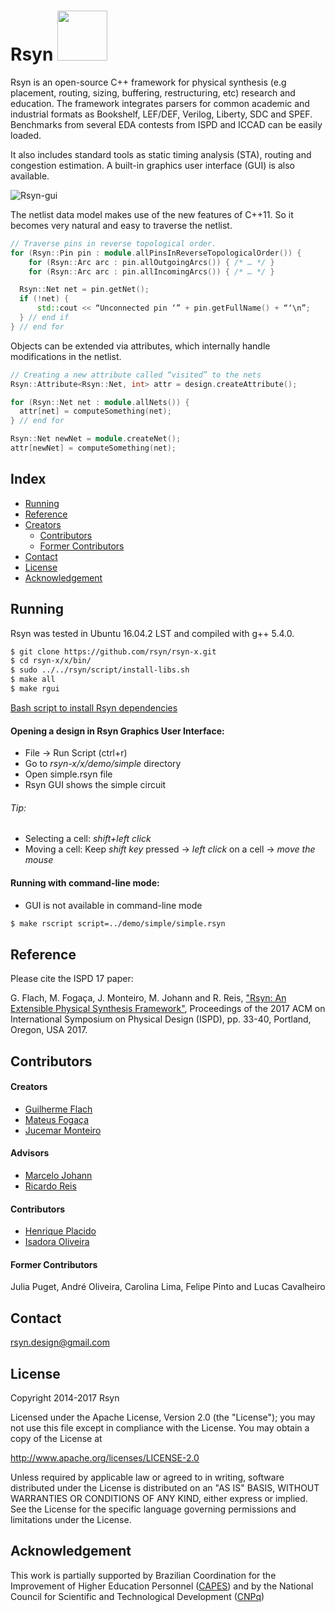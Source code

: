 # Rsyn <img src="https://raw.githubusercontent.com/rsyn/rsyn-x/master/x/media/ufrgs-logo.png" width=80> 

Rsyn is an open-source C++ framework for physical synthesis (e.g placement, routing, sizing, buffering, restructuring, etc)
research and education.  The framework integrates parsers for common academic and industrial formats as Bookshelf, LEF/DEF, 
Verilog, Liberty, SDC and SPEF. Benchmarks from several EDA contests from ISPD and ICCAD can be easily loaded. 

It also includes standard tools as static timing analysis (STA), routing and congestion estimation. 
A built-in graphics user interface (GUI) is also available.

![Rsyn-gui](https://raw.githubusercontent.com/rsyn/rsyn/master/doc/rsyn-gui.png)

The netlist data model makes use of the new features of C++11. So it becomes very natural and easy to traverse the netlist.
```cpp
// Traverse pins in reverse topological order.
for (Rsyn::Pin pin : module.allPinsInReverseTopologicalOrder()) {
	for (Rsyn::Arc arc : pin.allOutgoingArcs()) { /* … */ }
	for (Rsyn::Arc arc : pin.allIncomingArcs()) { /* … */ }

  Rsyn::Net net = pin.getNet();
  if (!net) {
	  std::cout << “Unconnected pin ‘” + pin.getFullName() + “‘\n”;
  } // end if
} // end for 
```

Objects can be extended via attributes, which internally handle modifications in the netlist.

```cpp
// Creating a new attribute called “visited” to the nets
Rsyn::Attribute<Rsyn::Net, int> attr = design.createAttribute();

for (Rsyn::Net net : module.allNets()) {
  attr[net] = computeSomething(net); 
} // end for

Rsyn::Net newNet = module.createNet();
attr[newNet] = computeSomething(net);
```
## Index

- [Running](#running)
- [Reference](#reference)
- [Creators](#creators)
   - [Contributors](#contributors)
   - [Former Contributors](#former-contributors)
- [Contact](#contact)
- [License](#license)
- [Acknowledgement](#acknowledgement)


## Running

Rsyn was tested in Ubuntu 16.04.2 LST and compiled with g++ 5.4.0.
```sh
$ git clone https://github.com/rsyn/rsyn-x.git
$ cd rsyn-x/x/bin/
$ sudo ../../rsyn/script/install-libs.sh
$ make all 
$ make rgui 
```
[Bash script to install Rsyn dependencies](https://github.com/rsyn/rsyn-x/blob/master/rsyn/script/install-libs.sh)

#### Opening a design in Rsyn Graphics User Interface:
 * File -> Run Script (ctrl+r)
 * Go to *rsyn-x/x/demo/simple* directory
 * Open simple.rsyn file
 * Rsyn GUI shows the simple circuit

###### Tip: 
* Selecting a cell: *shift+left click*
* Moving a cell: Keep *shift key* pressed ->  *left click* on a cell -> *move the mouse*

#### Running with command-line mode:	
  * GUI is not available in command-line mode

```sh
$ make rscript script=../demo/simple/simple.rsyn
```

## Reference

Please cite the ISPD 17 paper:

G. Flach, M. Fogaça, J. Monteiro, M. Johann and R. Reis, ["Rsyn: An Extensible Physical Synthesis Framework"](http://doi.acm.org/10.1145/3036669.3038249), Proceedings of the 2017 ACM on International Symposium on Physical Design (ISPD), pp. 33-40, Portland, Oregon, USA 2017. 

## Contributors

#### Creators
- [Guilherme Flach](mailto:guilherme.augusto.flach@gmail.com )
- [Mateus Fogaça](mailto:mateus.p.fogaca@gmail.com)
- [Jucemar Monteiro](mailto:jucemar.monteiro@gmail.com)

#### Advisors
- [Marcelo Johann](mailto:johann@inf.ufrgs.br)
- [Ricardo Reis](mailto:reis@inf.ufrgs.br)

#### Contributors
- [Henrique Placido](mailto:hplacido@inf.ufrgs.br)
- [Isadora Oliveira](mailto:isoliveira@inf.ufrgs.br)

#### Former Contributors
  Julia Puget, André Oliveira, Carolina Lima, Felipe Pinto and Lucas Cavalheiro

## Contact

  [rsyn.design@gmail.com](mailto:rsyn.design@gmail.com)

## License

 Copyright 2014-2017 Rsyn
 
 Licensed under the Apache License, Version 2.0 (the "License");
 you may not use this file except in compliance with the License.
 You may obtain a copy of the License at
 
 http://www.apache.org/licenses/LICENSE-2.0
 
 Unless required by applicable law or agreed to in writing, software
 distributed under the License is distributed on an "AS IS" BASIS,
 WITHOUT WARRANTIES OR CONDITIONS OF ANY KIND, either express or implied.
 See the License for the specific language governing permissions and
 limitations under the License.
 
 ## Acknowledgement
 
 This work is partially supported by Brazilian Coordination for the Improvement of Higher Education Personnel
([CAPES](http://www.capes.gov.br/)) and by the National Council for Scientific and Technological Development ([CNPq](http://cnpq.br/))
